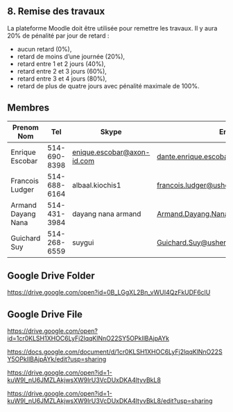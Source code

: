## 8.	Remise des travaux
La plateforme Moodle doit être utilisée pour remettre les travaux.
Il y aura 20% de pénalité par jour de retard :
* aucun retard (0%),
* retard de moins d’une journée (20%),
* retard entre 1 et 2 jours (40%),
* retard entre 2 et 3 jours (60%),
* retard entre 3 et 4 jours (80%),
* retard de plus de quatre jours avec pénalité maximale de 100%.

## Membres

Prenom Nom | Tel | Skype | Email UdeS | Gmail
----------|---------|---------|----------|---------
 Enrique Escobar | 514-690-8398 | enique.escobar@axon-id.com | dante.enrique.escobar.espinoza@usherbrooke.ca | escobarebio@gmail.com
 Francois Ludger | 514-688-6164 | albaal.kiochis1 | francois.ludger@usherbroke.ca | francois.ludger@gmail.com
 Armand Dayang Nana | 514-431-3984 | dayang nana armand | Armand.Dayang.Nana@usherbroke.ca | dayang.armand@gmail.com
 Guichard Suy | 514-268-6559 | suygui | Guichard.Suy@usherbrooke.ca | sg.eng65@gmail.com

## Google Drive Folder

https://drive.google.com/open?id=0B_LGgXL2Bn_vWUI4QzFkUDF6clU

## Google Drive File

https://drive.google.com/open?id=1cr0KLSH1XHOC6LyFj2lqqKlNnO22SY5OPkIlBAjpAYk

https://docs.google.com/document/d/1cr0KLSH1XHOC6LyFj2lqqKlNnO22SY5OPkIlBAjpAYk/edit?usp=sharing

https://drive.google.com/open?id=1-kuW9l_nU6JMZLAkjwsXW9IrU3VcDUxDKA4ltyvBkL8

https://drive.google.com/open?id=1-kuW9l_nU6JMZLAkjwsXW9IrU3VcDUxDKA4ltyvBkL8/edit?usp=sharing

